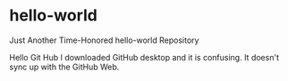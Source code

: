 # hello-world
Just Another Time-Honored hello-world Repository

Hello Git Hub 
I downloaded GitHub desktop and it is confusing. It doesn't sync up with the GitHub Web. 
